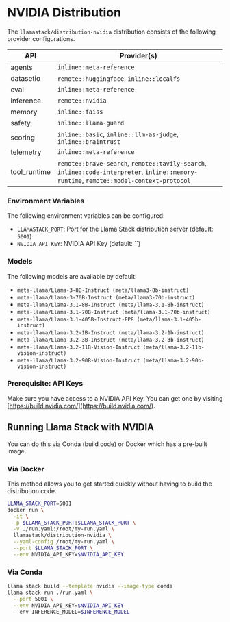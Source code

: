 # NVIDIA Distribution

The `llamastack/distribution-nvidia` distribution consists of the following provider configurations.

| API | Provider(s) |
|-----|-------------|
| agents | `inline::meta-reference` |
| datasetio | `remote::huggingface`, `inline::localfs` |
| eval | `inline::meta-reference` |
| inference | `remote::nvidia` |
| memory | `inline::faiss` |
| safety | `inline::llama-guard` |
| scoring | `inline::basic`, `inline::llm-as-judge`, `inline::braintrust` |
| telemetry | `inline::meta-reference` |
| tool_runtime | `remote::brave-search`, `remote::tavily-search`, `inline::code-interpreter`, `inline::memory-runtime`, `remote::model-context-protocol` |


### Environment Variables

The following environment variables can be configured:

- `LLAMASTACK_PORT`: Port for the Llama Stack distribution server (default: `5001`)
- `NVIDIA_API_KEY`: NVIDIA API Key (default: ``)

### Models

The following models are available by default:

- `meta-llama/Llama-3-8B-Instruct (meta/llama3-8b-instruct)`
- `meta-llama/Llama-3-70B-Instruct (meta/llama3-70b-instruct)`
- `meta-llama/Llama-3.1-8B-Instruct (meta/llama-3.1-8b-instruct)`
- `meta-llama/Llama-3.1-70B-Instruct (meta/llama-3.1-70b-instruct)`
- `meta-llama/Llama-3.1-405B-Instruct-FP8 (meta/llama-3.1-405b-instruct)`
- `meta-llama/Llama-3.2-1B-Instruct (meta/llama-3.2-1b-instruct)`
- `meta-llama/Llama-3.2-3B-Instruct (meta/llama-3.2-3b-instruct)`
- `meta-llama/Llama-3.2-11B-Vision-Instruct (meta/llama-3.2-11b-vision-instruct)`
- `meta-llama/Llama-3.2-90B-Vision-Instruct (meta/llama-3.2-90b-vision-instruct)`


### Prerequisite: API Keys

Make sure you have access to a NVIDIA API Key. You can get one by visiting [https://build.nvidia.com/](https://build.nvidia.com/).


## Running Llama Stack with NVIDIA

You can do this via Conda (build code) or Docker which has a pre-built image.

### Via Docker

This method allows you to get started quickly without having to build the distribution code.

```bash
LLAMA_STACK_PORT=5001
docker run \
  -it \
  -p $LLAMA_STACK_PORT:$LLAMA_STACK_PORT \
  -v ./run.yaml:/root/my-run.yaml \
  llamastack/distribution-nvidia \
  --yaml-config /root/my-run.yaml \
  --port $LLAMA_STACK_PORT \
  --env NVIDIA_API_KEY=$NVIDIA_API_KEY
```

### Via Conda

```bash
llama stack build --template nvidia --image-type conda
llama stack run ./run.yaml \
  --port 5001 \
  --env NVIDIA_API_KEY=$NVIDIA_API_KEY
  --env INFERENCE_MODEL=$INFERENCE_MODEL
```
